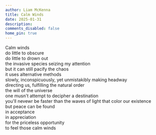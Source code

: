 ```yaml
---
author: Liam McKenna
title: Calm Winds
date: 2025-01-31
description:
comments_disabled: false
home_pin: true
---
```


Calm winds <br>
do little to obscure <br>
do little to drown out <br>
the invasive species seizing my attention <br>
but it can still pacify the chaos <br>
it uses alternative methods <br>
slowly, inconspicuously, yet unmistakibly making headway <br>
directing us, fulfilling the natural order <br>
the will of the universe <br>
one musn't attempt to decipher a destination <br>
you'll nevewr be faster than the waves of light that color our existence <br>
but peace can be found <br>
in acceptance <br>
in appreciation <br>
for the priceless opportunity <br>
to feel those calm winds
